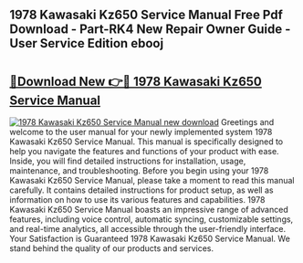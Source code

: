 ## 1978 Kawasaki Kz650 Service Manual Free Pdf Download - Part-RK4 New Repair Owner Guide - User Service Edition ebooj

# <h2><a href="http://bc77651.oget.top/?id=1978+Kawasaki+Kz650+Service+Manual">🔗Download New 👉🔴 1978 Kawasaki Kz650 Service Manual</a></h2>

[![1978 Kawasaki Kz650 Service Manual new download](https://i.imgur.com/5g1atiW.png)](http://bc77651.oget.top/?id=1978+Kawasaki+Kz650+Service+Manual)
Greetings and welcome to the user manual for your newly implemented system 1978 Kawasaki Kz650 Service Manual. This manual is specifically designed to help you navigate the features and functions of your product with ease. Inside, you will find detailed instructions for installation, usage, maintenance, and troubleshooting. Before you begin using your 1978 Kawasaki Kz650 Service Manual, please take a moment to read this manual carefully. It contains detailed instructions for product setup, as well as information on how to use its various features and capabilities. 1978 Kawasaki Kz650 Service Manual boasts an impressive range of advanced features, including voice control, automatic syncing, customizable settings, and real-time analytics, all accessible through the user-friendly interface. Your Satisfaction is Guaranteed 1978 Kawasaki Kz650 Service Manual. We stand behind the quality of our products and services.
